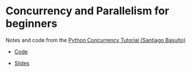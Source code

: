 # Concurrency and Parallelism for beginners

Notes and code from the [Python Concurrency Tutorial (Santiago Basulto)](https://www.youtube.com/watch?v=18B1pznaU1o)  

- [Code](https://github.com/santiagobasulto/pycon-concurrency-tutorial-2020)

- [Slides](https://docs.google.com/presentation/d/1VdBEtXK5A8nFjIfGCSBR8pc6g-zv0yBGuIPBfffOo_k/edit?usp=sharing)
